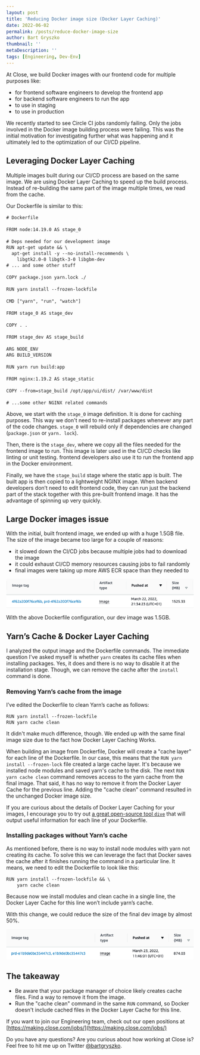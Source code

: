 ```yaml
---
layout: post
title: 'Reducing Docker image size (Docker Layer Caching)'
date: 2022-06-02
permalink: /posts/reduce-docker-image-size
author: Bart Gryszko
thumbnail: ''
metaDescription: ''
tags: [Engineering, Dev-Env]
---
```


At Close, we build Docker images with our frontend code for multiple purposes like:

- for frontend software engineers to develop the frontend app
- for backend software engineers to run the app
- to use in staging
- to use in production

We recently started to see Circle CI jobs randomly failing. Only the jobs involved in the Docker image building process were failing. This was the initial motivation for investigating further what was happening and it ultimately led to the optimization of our CI/CD pipeline.

## Leveraging Docker Layer Caching

Multiple images built during our CI/CD process are based on the same image. We are using Docker Layer Caching to speed up the build process. Instead of re-building the same part of the image multiple times, we read from the cache.

Our Dockerfile is similar to this:

```docker
# Dockerfile

FROM node:14.19.0 AS stage_0

# Deps needed for our development image
RUN apt-get update && \
  apt-get install -y --no-install-recommends \
	libgtk2.0-0 libgtk-3-0 libgbm-dev
# ... and some other stuff

COPY package.json yarn.lock ./

RUN yarn install --frozen-lockfile

CMD ["yarn", "run", "watch"]

FROM stage_0 AS stage_dev

COPY . .

FROM stage_dev AS stage_build

ARG NODE_ENV
ARG BUILD_VERSION

RUN yarn run build:app

FROM nginx:1.19.2 AS stage_static

COPY --from=stage_build /opt/app/ui/dist/ /var/www/dist

# ...some other NGINX related commands
```

Above, we start with the `stage_0` image definition. It is done for caching purposes. This way we don't need to re-install packages whenever any part of the code changes. `stage_0` will rebuild only if dependencies are changed (`package.json` or `yarn. lock`).

Then, there is the `stage_dev`, where we copy all the files needed for the frontend image to run. This image is later used in the CI/CD checks like linting or unit testing. frontend developers also use it to run the frontend app in the Docker environment.

Finally, we have the `stage_build` stage where the static app is built. The built app is then copied to a lightweight NGINX image. When backend developers don’t need to edit frontend code, they can run just the backend part of the stack together with this pre-built frontend image. It has the advantage of spinning up very quickly.

## Large Docker images issue

With the initial, built frontend image, we ended up with a huge 1.5GB file. The size of the image became too large for a couple of reasons:

- it slowed down the CI/CD jobs because multiple jobs had to download the image
- it could exhaust CI/CD memory resources causing jobs to fail randomly
- final images were taking up more AWS ECR space than they needed to

![before.png](./before.png)

With the above Dockerfile configuration, our dev image was 1.5GB.

## Yarn’s Cache & Docker Layer Caching

I analyzed the output image and the Dockerfile commands. The immediate question I've asked myself is whether `yarn` creates its cache files when installing packages. Yes, it does and there is no way to disable it at the installation stage. Though, we can remove the cache after the `install` command is done. 

### Removing Yarn’s cache from the image

I’ve edited the Dockerfile to clean Yarn’s cache as follows:

```docker
RUN yarn install --frozen-lockfile
RUN yarn cache clean
```

It didn't make much difference, though. We ended up with the same final image size due to the fact how Docker Layer Caching Works.

When building an image from Dockerfile, Docker will create a "cache layer" for each line of the Dockerfile. In our case, this means that the `RUN yarn install --frozen-lock` file created a large cache layer. It's because we installed node modules and saved yarn's cache to the disk. The next  `RUN yarn cache clean` command removes access to the yarn cache from the final image. That said, it has no way to remove it from the Docker Layer Cache for the previous line. Adding the "cache clean" command resulted in the unchanged Docker image size.

If you are curious about the details of Docker Layer Caching for your images, I encourage you to try out [a great open-source tool `dive`](https://github.com/wagoodman/dive) that will output useful information for each line of your Dockerfile.

### Installing packages without Yarn’s cache

As mentioned before, there is no way to install node modules with yarn not creating its cache. To solve this we can leverage the fact that Docker saves the cache after it finishes running the command in a particular line. It means, we need to edit the Dockerfile to look like this:

```docker
RUN yarn install --frozen-lockfile && \
	yarn cache clean
```

Because now we install modules and clean cache in a single line, the Docker Layer Cache for this line won’t include yarn’s cache.

With this change, we could reduce the size of the final dev image by almost 50%.

![after.png](./after.png)

## The takeaway

- Be aware that your package manager of choice likely creates cache files. Find a way to remove it from the image.
- Run the "cache clean" command in the same `RUN` command, so Docker doesn't include cached files in the Docker Layer Cache for this line.

If you want to join our Engineering team, check out our open positions at [https://making.close.com/jobs/](https://making.close.com/jobs/)

Do you have any questions? Are you curious about how working at Close is? Feel free to hit me up on Twitter [@bartgryszko](https://twitter.com/bartgryszko).

